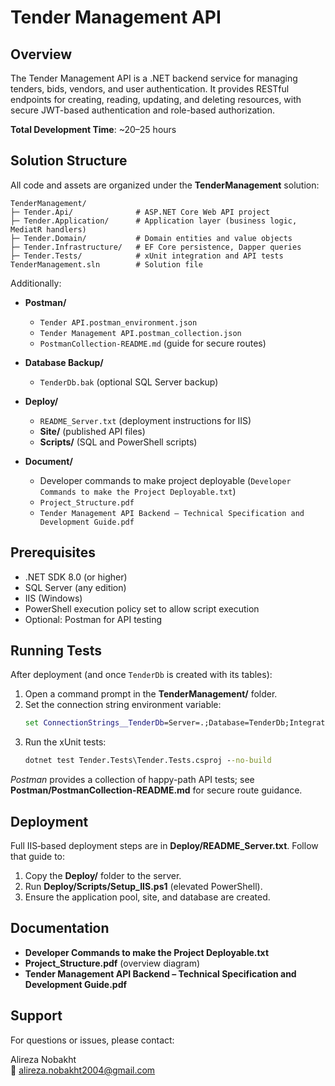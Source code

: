# Tender Management API

## Overview
The Tender Management API is a .NET backend service for managing tenders, bids, vendors, and user authentication. It provides RESTful endpoints for creating, reading, updating, and deleting resources, with secure JWT-based authentication and role-based authorization.

**Total Development Time**: ~20–25 hours

## Solution Structure
All code and assets are organized under the **TenderManagement** solution:

```
TenderManagement/
├─ Tender.Api/              # ASP.NET Core Web API project
├─ Tender.Application/      # Application layer (business logic, MediatR handlers)
├─ Tender.Domain/           # Domain entities and value objects
├─ Tender.Infrastructure/   # EF Core persistence, Dapper queries
├─ Tender.Tests/            # xUnit integration and API tests
TenderManagement.sln        # Solution file
```

Additionally:

- **Postman/**
  - `Tender API.postman_environment.json`
  - `Tender Management API.postman_collection.json`
  - `PostmanCollection-README.md` (guide for secure routes)

- **Database Backup/**
  - `TenderDb.bak` (optional SQL Server backup)

- **Deploy/**
  - `README_Server.txt` (deployment instructions for IIS)
  - **Site/** (published API files)
  - **Scripts/** (SQL and PowerShell scripts)

- **Document/**
  - Developer commands to make project deployable (`Developer Commands to make the Project Deployable.txt`)
  - `Project_Structure.pdf`
  - `Tender Management API Backend – Technical Specification and Development Guide.pdf`

## Prerequisites
- .NET SDK 8.0 (or higher)
- SQL Server (any edition)
- IIS (Windows)
- PowerShell execution policy set to allow script execution
- Optional: Postman for API testing

## Running Tests
After deployment (and once `TenderDb` is created with its tables):

1. Open a command prompt in the **TenderManagement/** folder.
2. Set the connection string environment variable:
   ```cmd
   set ConnectionStrings__TenderDb=Server=.;Database=TenderDb;Integrated Security=True;TrustServerCertificate=True;
   ```
3. Run the xUnit tests:
   ```cmd
   dotnet test Tender.Tests\Tender.Tests.csproj --no-build
   ```

_Postman_ provides a collection of happy-path API tests; see **Postman/PostmanCollection-README.md** for secure route guidance.

## Deployment
Full IIS‑based deployment steps are in **Deploy/README_Server.txt**. Follow that guide to:

1. Copy the **Deploy/** folder to the server.
2. Run **Deploy/Scripts/Setup_IIS.ps1** (elevated PowerShell).
3. Ensure the application pool, site, and database are created.

## Documentation
- **Developer Commands to make the Project Deployable.txt**
- **Project_Structure.pdf** (overview diagram)
- **Tender Management API Backend – Technical Specification and Development Guide.pdf**

## Support
For questions or issues, please contact:

Alireza Nobakht  
📧 alireza.nobakht2004@gmail.com

